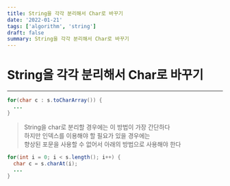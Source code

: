 ```yaml
---
title: String을 각각 분리해서 Char로 바꾸기
date: '2022-01-21'
tags: ['algorithm', 'string']
draft: false
summary: String을 각각 분리해서 Char로 바꾸기
---
```


# String을 각각 분리해서 Char로 바꾸기

---

```java
for(char c : s.toCharArray()) {
  ...
}
```

> String을 char로 분리할 경우에는 이 방법이 가장 간단하다  
> 하지만 인덱스를 이용해야 할 필요가 있을 경우에는  
> 향상된 포문을 사용할 수 없어서 아래의 방법으로 사용해야 한다

```java
for(int i = 0; i < s.length(); i++) {
  char c = s.charAt(i);
  ...
}

```
